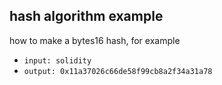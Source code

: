 ## hash algorithm example

how to make a bytes16 hash, for example


- `input: solidity`
- `output: 0x11a37026c66de58f99cb8a2f34a31a78`

